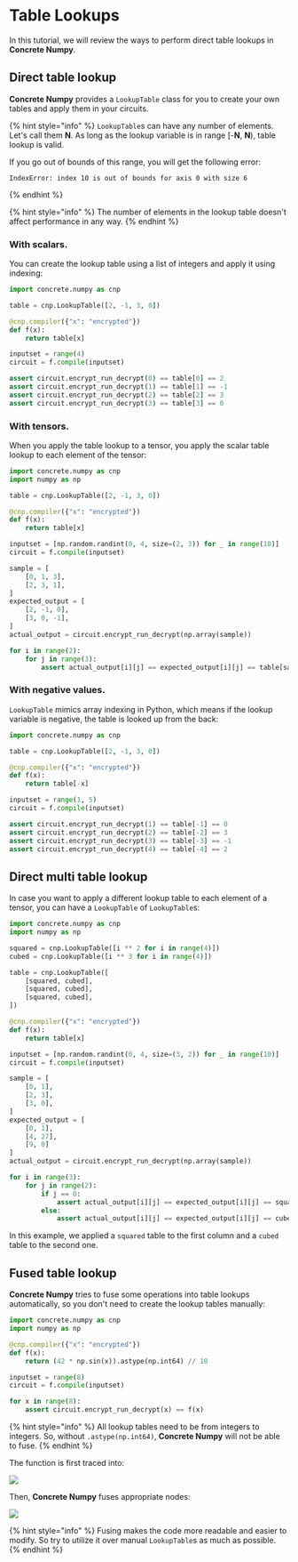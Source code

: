 # Table Lookups

In this tutorial, we will review the ways to perform direct table lookups in **Concrete Numpy**.

## Direct table lookup

**Concrete Numpy** provides a `LookupTable` class for you to create your own tables and apply them in your circuits.

{% hint style="info" %}
`LookupTable`s can have any number of elements. Let's call them **N**. As long as the lookup variable is in range \[-**N**, **N**), table lookup is valid.

If you go out of bounds of this range, you will get the following error:

```
IndexError: index 10 is out of bounds for axis 0 with size 6
```
{% endhint %}

{% hint style="info" %}
The number of elements in the lookup table doesn't affect performance in any way.
{% endhint %}

### With scalars.

You can create the lookup table using a list of integers and apply it using indexing:

```python
import concrete.numpy as cnp

table = cnp.LookupTable([2, -1, 3, 0])

@cnp.compiler({"x": "encrypted"})
def f(x):
    return table[x]

inputset = range(4)
circuit = f.compile(inputset)

assert circuit.encrypt_run_decrypt(0) == table[0] == 2
assert circuit.encrypt_run_decrypt(1) == table[1] == -1
assert circuit.encrypt_run_decrypt(2) == table[2] == 3
assert circuit.encrypt_run_decrypt(3) == table[3] == 0
```

### With tensors.

When you apply the table lookup to a tensor, you apply the scalar table lookup to each element of the tensor:

```python
import concrete.numpy as cnp
import numpy as np

table = cnp.LookupTable([2, -1, 3, 0])

@cnp.compiler({"x": "encrypted"})
def f(x):
    return table[x]

inputset = [np.random.randint(0, 4, size=(2, 3)) for _ in range(10)]
circuit = f.compile(inputset)

sample = [
    [0, 1, 3],
    [2, 3, 1],
]
expected_output = [
    [2, -1, 0],
    [3, 0, -1],
]
actual_output = circuit.encrypt_run_decrypt(np.array(sample))

for i in range(2):
    for j in range(3):
        assert actual_output[i][j] == expected_output[i][j] == table[sample[i][j]]
```

### With negative values.

`LookupTable` mimics array indexing in Python, which means if the lookup variable is negative, the table is looked up from the back:

```python
import concrete.numpy as cnp

table = cnp.LookupTable([2, -1, 3, 0])

@cnp.compiler({"x": "encrypted"})
def f(x):
    return table[-x]

inputset = range(1, 5)
circuit = f.compile(inputset)

assert circuit.encrypt_run_decrypt(1) == table[-1] == 0
assert circuit.encrypt_run_decrypt(2) == table[-2] == 3
assert circuit.encrypt_run_decrypt(3) == table[-3] == -1
assert circuit.encrypt_run_decrypt(4) == table[-4] == 2
```

## Direct multi table lookup

In case you want to apply a different lookup table to each element of a tensor, you can have a `LookupTable` of `LookupTable`s:

```python
import concrete.numpy as cnp
import numpy as np

squared = cnp.LookupTable([i ** 2 for i in range(4)])
cubed = cnp.LookupTable([i ** 3 for i in range(4)])

table = cnp.LookupTable([
    [squared, cubed],
    [squared, cubed],
    [squared, cubed],
])

@cnp.compiler({"x": "encrypted"})
def f(x):
    return table[x]

inputset = [np.random.randint(0, 4, size=(3, 2)) for _ in range(10)]
circuit = f.compile(inputset)

sample = [
    [0, 1],
    [2, 3],
    [3, 0],
]
expected_output = [
    [0, 1],
    [4, 27],
    [9, 0]
]
actual_output = circuit.encrypt_run_decrypt(np.array(sample))

for i in range(3):
    for j in range(2):
        if j == 0:
            assert actual_output[i][j] == expected_output[i][j] == squared[sample[i][j]]
        else:
            assert actual_output[i][j] == expected_output[i][j] == cubed[sample[i][j]]
```

In this example, we applied a `squared` table to the first column and a `cubed` table to the second one.

## Fused table lookup

**Concrete Numpy** tries to fuse some operations into table lookups automatically, so you don't need to create the lookup tables manually:

```python
import concrete.numpy as cnp
import numpy as np

@cnp.compiler({"x": "encrypted"})
def f(x):
    return (42 * np.sin(x)).astype(np.int64) // 10

inputset = range(8)
circuit = f.compile(inputset)

for x in range(8):
    assert circuit.encrypt_run_decrypt(x) == f(x)
```

{% hint style="info" %}
All lookup tables need to be from integers to integers. So, without `.astype(np.int64)`, **Concrete Numpy** will not be able to fuse.
{% endhint %}

The function is first traced into:

![](../\_static/tutorials/table-lookup/1.initial.graph.png)

Then, **Concrete Numpy** fuses appropriate nodes:

![](../\_static/tutorials/table-lookup/3.final.graph.png)

{% hint style="info" %}
Fusing makes the code more readable and easier to modify. So try to utilize it over manual `LookupTable`s as much as possible.
{% endhint %}
